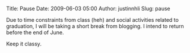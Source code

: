 Title: Pause
Date: 2009-06-03 05:00
Author: justinnhli
Slug: pause

Due to time constraints from class (heh) and social activities related
to graduation, I will be taking a short break from blogging. I intend to
return before the end of June.

Keep it classy.

